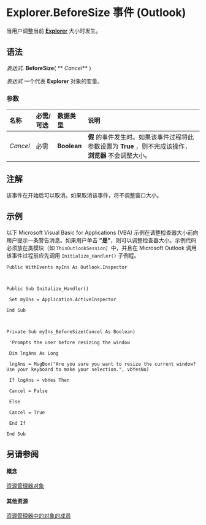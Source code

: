 
# Explorer.BeforeSize 事件 (Outlook)

当用户调整当前  **[Explorer](026591e5-049f-503a-4166-34e6dbc225fb.md)** 大小时发生。


## 语法

 _表达式_. **BeforeSize**( ** _Cancel_** )

 _表达式_ 一个代表 **Explorer** 对象的变量。


### 参数



|**名称**|**必需/可选**|**数据类型**|**说明**|
|:-----|:-----|:-----|:-----|
| _Cancel_|必需|**Boolean**|**假** 的事件发生时。如果该事件过程将此参数设置为 **True** ，则不完成该操作， **浏览器** 不会调整大小。|

## 注解

该事件在开始后可以取消。如果取消该事件，将不调整窗口大小。


## 示例

以下 Microsoft Visual Basic for Applications (VBA) 示例在调整检查器大小前向用户提示一条警告消息。如果用户单击 **"是"**，则可以调整检查器大小。示例代码必须放在类模块（如  `ThisOutlookSession`）中，并且在 Microsoft Outlook 调用该事件过程前应先调用  `Initialize_Handler()` 子例程。


```
Public WithEvents myIns As Outlook.Inspector 
 
 
 
Public Sub Initalize_Handler() 
 
 Set myIns = Application.ActiveInspector 
 
End Sub 
 
 
 
Private Sub myIns_BeforeSize(Cancel As Boolean) 
 
 'Prompts the user before resizing the window 
 
 Dim lngAns As Long 
 
 lngAns = MsgBox("Are you sure you want to resize the current window? Use your keyboard to make your selection.", vbYesNo) 
 
 If lngAns = vbYes Then 
 
 Cancel = False 
 
 Else 
 
 Cancel = True 
 
 End If 
 
End Sub
```


## 另请参阅


#### 概念


[资源管理器对象](026591e5-049f-503a-4166-34e6dbc225fb.md)
#### 其他资源


[资源管理器中的对象的成员](4412c507-4dcd-6005-b9c8-11824624250d.md)